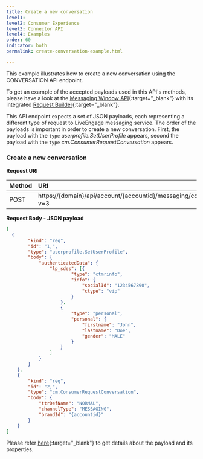 ```yaml
---
title: Create a new conversation
level1:
level2: Consumer Experience
level3: Connector API
level4: Examples
order: 60
indicator: both
permalink: create-conversation-example.html

---
```


This example illustrates how to create a new conversation using the CONVERSATION API endpoint.

To get an example of the accepted payloads used in this API's methods, please have a look at the [Messaging Window API](https://developers.liveperson.com/consumer-int-overview.html){:target="_blank"} with its integrated [Request Builder](https://developers.liveperson.com/consumer-int-msg-reqs.html){:target="_blank"}.

This API endpoint expects a set of JSON payloads, each representing a different type of request to LiveEngage messaging service. The order of the payloads is important in order to create a new conversation. First, the payload with the `type` _userprofile.SetUserProfile_ appears, second the payload with the `type` _cm.ConsumerRequestConversation_ appears.

### Create a new conversation

**Request URI**

| Method | URI  |
| :--- | :--- |
| POST | https://{domain}/api/account/{accountid}/messaging/consumer/conversation?v=3 |

**Request Body - JSON payload**

```json
[
  {
		"kind": "req",
		"id": "1,",
		"type": "userprofile.SetUserProfile",
		"body": {
			"authenticatedData": {
				"lp_sdes": [{
						"type": "ctmrinfo",
						"info": {
							"socialId": "1234567890",
							"ctype": "vip"
						}
					},
					{
						"type": "personal",
						"personal": {
							"firstname": "John",
							"lastname": "Doe",
							"gender": "MALE"
						}
					}
				]
			}
		}
	},
	{
		"kind": "req",
		"id": "2,",
		"type": "cm.ConsumerRequestConversation",
		"body": {
			"ttrDefName": "NORMAL",
			"channelType": "MESSAGING",
			"brandId": "{accountid}"
		}
	}
]
```

Please refer [here](sendapi-create.html){:target="_blank"} to get details about the payload and its properties.
